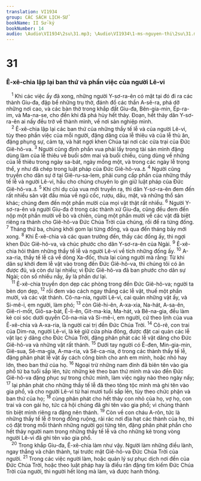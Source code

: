 ```yaml
---
translation: VI1934
group: CÁC SÁCH LỊCH-SỬ
bookName: II Sử-ký 
bookNumber: 14
audio: \Audio\VI1934\2su\31.mp3; \Audio\VI1934\1-ms-nguyen-thi\2su\31.mp3
---
```


<div class="title"><h1>31</h1><h3>Ê-xê-chia lập lại ban thứ và phần việc của người Lê-vi</h3></div>
<span class="verse 2su_31_1"> <sup>1</sup> Khi các việc ấy đã xong, những người Y-sơ-ra-ên có mặt tại đó đi ra các thành Giu-đa, đập bể những trụ thờ, đánh đổ các thần A-sê-ra, phá dỡ những nơi cao, và các bàn thờ trong khắp đất Giu-đa, Bên-gia-min, Ép-ra-im, và Ma-na-se, cho đến khi đã phá hủy hết thảy. Đoạn, hết thảy dân Y-sơ-ra-ên ai nấy đều trở về thành mình, về nơi sản nghiệp mình. <br/></span>
<span class="verse 2su_31_2"> <sup>2</sup> Ê-xê-chia lập lại các ban thứ của những thầy tế lễ và của người Lê-vi, tùy theo phần việc của mỗi người, đặng dâng của lễ thiêu và của lễ thù ân, đặng phụng sự, cảm tạ, và hát ngợi khen Chúa tại nơi các cửa trại của Đức Giê-hô-va. </span>
<span class="verse 2su_31_3"><sup>3</sup> Người cũng định phần vua phải lấy trong tài sản mình đặng dùng làm của lễ thiêu về buổi sớm mai và buổi chiều, cùng dùng về những của lễ thiêu trong ngày sa-bát, ngày mồng một, và trong các ngày lễ trọng thể, y như đã chép trong luật pháp của Đức Giê-hô-va.<a data-toggle="tooltip" data-placement="bottom" title="Dan 28:1–29:39">⚓</a></span>
<span class="verse 2su_31_4"><sup>4</sup> Người cũng truyền cho dân sự ở tại Giê-ru-sa-lem, phải cung cấp phần của những thầy tế lễ và người Lê-vi, hầu cho chúng chuyên lo gìn giữ luật pháp của Đức Giê-hô-va.<a data-toggle="tooltip" data-placement="bottom" title="Dan 18:12-13,21">⚓</a></span>
<span class="verse 2su_31_5"><sup>5</sup> Khi chỉ dụ của vua mới truyền ra, thì dân Y-sơ-ra-ên đem đến rất nhiều sản vật đầu mùa về ngũ cốc, rượu, dầu, mật, và những thổ sản khác; chúng đem đến một phần mười của mọi vật thật rất nhiều. </span>
<span class="verse 2su_31_6"><sup>6</sup> Người Y-sơ-ra-ên và người Giu-đa ở trong các thành xứ Giu-đa, cũng đều đem đến nộp một phần mười về bò và chiên, cùng một phần mười về các vật đã biệt riêng ra thánh cho Giê-hô-va Đức Chúa Trời của chúng, rồi để ra từng đống. </span>
<span class="verse 2su_31_7"><sup>7</sup> Tháng thứ ba, chúng khởi gom lại từng đống, và qua đến tháng bảy mới xong. </span>
<span class="verse 2su_31_8"><sup>8</sup> Khi Ê-xê-chia và các quan trưởng đến, thấy các đống ấy, thì ngợi khen Đức Giê-hô-va, và chúc phước cho dân Y-sơ-ra-ên của Ngài. </span>
<span class="verse 2su_31_9"><sup>9</sup> Ê-xê-chia hỏi thăm những thầy tế lễ và người Lê-vi về tích những đống ấy. </span>
<span class="verse 2su_31_10"><sup>10</sup> A-xa-ria, thầy tế lễ cả về dòng Xa-đốc, thưa lại cùng người mà rằng: Từ khi dân sự khởi đem lễ vật vào trong đền Đức Giê-hô-va, thì chúng tôi có ăn được đủ, và còn dư lại nhiều; vì Đức Giê-hô-va đã ban phước cho dân sự Ngài; còn số nhiều nầy, ấy là phần dư lại. <br/></span>
<span class="verse 2su_31_11"> <sup>11</sup> Ê-xê-chia truyền dọn dẹp các phòng trong đền Đức Giê-hô-va; người ta bèn dọn dẹp, </span>
<span class="verse 2su_31_12"><sup>12</sup> rồi đem vào cách ngay thẳng các lễ vật, thuế một phần mười, và các vật thánh. Cô-na-nia, người Lê-vi, cai quản những vật ấy, và Si-mê-i, em người, làm phó; </span>
<span class="verse 2su_31_13"><sup>13</sup> còn Giê-hi-ên, A-xa-xia, Na-hát, A-sa-ên, Giê-ri-mốt, Giô-sa-bát, Ê-li-ên, Git-ma-kia, Ma-hát, và Bê-na-gia, đều làm kẻ coi sóc dưới quyền Cô-na-nia và Si-mê-i, em người, cứ theo lịnh của vua Ê-xê-chia và A-xa-ria, là người cai trị đền Đức Chúa Trời. </span>
<span class="verse 2su_31_14"><sup>14</sup> Cô-rê, con trai của Dim-na, người Lê-vi, là kẻ giữ cửa phía đông, được đặt cai quản các lễ vật lạc ý dâng cho Đức Chúa Trời, đặng phân phát các lễ vật dâng cho Đức Giê-hô-va và những vật rất thánh. </span>
<span class="verse 2su_31_15"><sup>15</sup> Dưới tay người có Ê-đen, Min-gia-min, Giê-sua, Sê-ma-gia, A-ma-ria, và Sê-ca-nia, ở trong các thành thầy tế lễ, đặng phân phát lễ vật ấy cách công bình cho anh em mình, hoặc nhỏ hay lớn, theo ban thứ của họ. </span>
<span class="verse 2su_31_16"><sup>16</sup> Ngoại trừ những nam đinh đã biên tên vào gia phổ từ ba tuổi sắp lên, tức những kẻ theo ban thứ mình mà vào đền Đức Giê-hô-va đặng phục sự trong chức mình, làm việc ngày nào theo ngày nấy; </span>
<span class="verse 2su_31_17"><sup>17</sup> lại phân phát cho những thầy tế lễ đã theo tông tộc mình mà ghi tên vào gia phổ, và cho người Lê-vi từ hai mươi tuổi sắp lên, tùy theo chức phận và ban thứ của họ; </span>
<span class="verse 2su_31_18"><sup>18</sup> cùng phân phát cho hết thảy con nhỏ của họ, vợ họ, con trai và con gái họ, tức cả hội chúng đã ghi tên vào gia phổ; vì chúng thành tín biệt mình riêng ra đặng nên thánh. </span>
<span class="verse 2su_31_19"><sup>19</sup> Còn về con cháu A-rôn, tức là những thầy tế lễ ở trong đồng ruộng, rải rác nơi địa hạt các thành của họ, thì có đặt trong mỗi thành những người gọi từng tên, đặng phân phát phần cho hết thảy người nam trong những thầy tế lễ và cho những kẻ trong vòng người Lê-vi đã ghi tên vào gia phổ. <br/></span>
<span class="verse 2su_31_20"> <sup>20</sup> Trong khắp Giu-đa, Ê-xê-chia làm như vậy. Người làm những điều lành, ngay thẳng và chân thành, tại trước mặt Giê-hô-va Đức Chúa Trời của người. </span>
<span class="verse 2su_31_21"><sup>21</sup> Trong các việc người làm, hoặc quản lý sự phục dịch nơi đền của Đức Chúa Trời, hoặc theo luật pháp hay là điều răn đặng tìm kiếm Đức Chúa Trời của người, thì người hết lòng mà làm, và được hanh thông. <br/></span>
